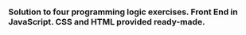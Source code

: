 ### Solution to four programming logic exercises. Front End in JavaScript. CSS and HTML provided ready-made.
